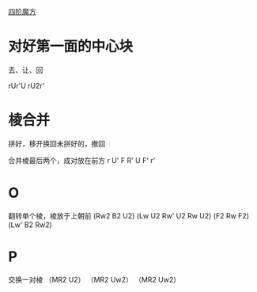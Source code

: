 [四阶魔方](http://www.rubik.com.cn/revengenav.htm)

# 对好第一面的中心块
去、让、回

rUr'U rU2r'
# 棱合并
拼好，移开换回未拼好的，撤回


合并棱最后两个，成对放在前方
r U' F R' U F' r'


# O
翻转单个棱，棱放于上朝前
(Rw2 B2 U2) (Lw U2 Rw' U2 Rw U2) (F2 Rw F2) (Lw' B2 Rw2) 

# P
交换一对棱
（MR2 U2） （MR2 Uw2） （MR2 Uw2）


